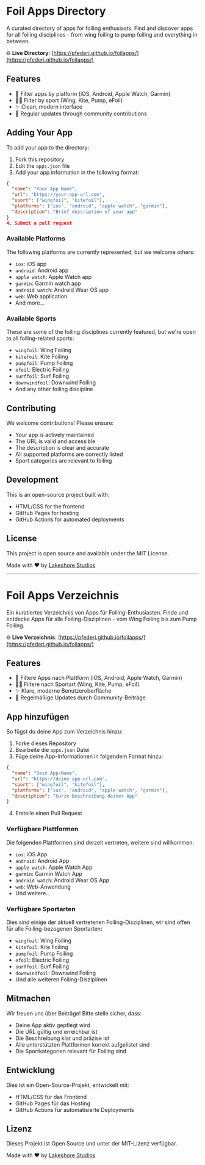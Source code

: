 # Foil Apps Directory

A curated directory of apps for foiling enthusiasts. Find and discover apps for all foiling disciplines - from wing foiling to pump foiling and everything in between.

🌐 **Live Directory**: [https://pfederi.github.io/foilapps/](https://pfederi.github.io/foilapps/)

## Features

- 📱 Filter apps by platform (iOS, Android, Apple Watch, Garmin)
- 🏄‍♂️ Filter by sport (Wing, Kite, Pump, eFoil)
- ✨ Clean, modern interface
- 🔄 Regular updates through community contributions

## Adding Your App

To add your app to the directory:

1. Fork this repository
2. Edit the `apps.json` file
3. Add your app information in the following format:
```json
{
  "name": "Your App Name",
  "url": "https://your-app-url.com",
  "sport": ["wingfoil", "kitefoil"],
  "platforms": ["ios", "android", "apple watch", "garmin"],
  "description": "Brief description of your app"
}
4. Submit a pull request
```

### Available Platforms
The following platforms are currently represented, but we welcome others:
- `ios`: iOS app
- `android`: Android app
- `apple watch`: Apple Watch app
- `garmin`: Garmin watch app
- `android watch`: Android Wear OS app
- `web`: Web application
- And more...

### Available Sports
These are some of the foiling disciplines currently featured, but we're open to all foiling-related sports:
- `wingfoil`: Wing Foiling
- `kitefoil`: Kite Foiling
- `pumpfoil`: Pump Foiling
- `efoil`: Electric Foiling
- `surffoil`: Surf Foiling
- `downwindfoil`: Downwind Foiling
- And any other foiling discipline

## Contributing

We welcome contributions! Please ensure:
- Your app is actively maintained
- The URL is valid and accessible
- The description is clear and accurate
- All supported platforms are correctly listed
- Sport categories are relevant to foiling

## Development

This is an open-source project built with:
- HTML/CSS for the frontend
- GitHub Pages for hosting
- GitHub Actions for automated deployments

## License

This project is open source and available under the MIT License.

Made with ❤️ by [Lakeshore Studios](https://lakeshorestudios.ch)

---

# Foil Apps Verzeichnis

Ein kuratiertes Verzeichnis von Apps für Foiling-Enthusiasten. Finde und entdecke Apps für alle Foiling-Disziplinen - vom Wing Foiling bis zum Pump Foiling.

🌐 **Live Verzeichnis**: [https://pfederi.github.io/foilapps/](https://pfederi.github.io/foilapps/)

## Features

- 📱 Filtere Apps nach Plattform (iOS, Android, Apple Watch, Garmin)
- 🏄‍♂️ Filtere nach Sportart (Wing, Kite, Pump, eFoil)
- ✨ Klare, moderne Benutzeroberfläche
- 🔄 Regelmäßige Updates durch Community-Beiträge

## App hinzufügen

So fügst du deine App zum Verzeichnis hinzu:

1. Forke dieses Repository
2. Bearbeite die `apps.json` Datei
3. Füge deine App-Informationen in folgendem Format hinzu:
```json
{
  "name": "Dein App-Name",
  "url": "https://deine-app-url.com",
  "sport": ["wingfoil", "kitefoil"],
  "platforms": ["ios", "android", "apple watch", "garmin"],
  "description": "Kurze Beschreibung deiner App"
}
```
4. Erstelle einen Pull Request

### Verfügbare Plattformen
Die folgenden Plattformen sind derzeit vertreten, weitere sind willkommen:
- `ios`: iOS App
- `android`: Android App
- `apple watch`: Apple Watch App
- `garmin`: Garmin Watch App
- `android watch`: Android Wear OS App
- `web`: Web-Anwendung
- Und weitere...

### Verfügbare Sportarten
Dies sind einige der aktuell vertretenen Foiling-Disziplinen, wir sind offen für alle Foiling-bezogenen Sportarten:
- `wingfoil`: Wing Foiling
- `kitefoil`: Kite Foiling
- `pumpfoil`: Pump Foiling
- `efoil`: Electric Foiling
- `surffoil`: Surf Foiling
- `downwindfoil`: Downwind Foiling
- Und alle weiteren Foiling-Disziplinen

## Mitmachen

Wir freuen uns über Beiträge! Bitte stelle sicher, dass:
- Deine App aktiv gepflegt wird
- Die URL gültig und erreichbar ist
- Die Beschreibung klar und präzise ist
- Alle unterstützten Plattformen korrekt aufgelistet sind
- Die Sportkategorien relevant für Foiling sind

## Entwicklung

Dies ist ein Open-Source-Projekt, entwickelt mit:
- HTML/CSS für das Frontend
- GitHub Pages für das Hosting
- GitHub Actions für automatisierte Deployments

## Lizenz

Dieses Projekt ist Open Source und unter der MIT-Lizenz verfügbar.

Made with ❤️ by [Lakeshore Studios](https://lakeshorestudios.ch) 
